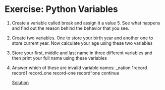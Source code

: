 # Exercise: Python Variables
1. Create a variable called break and assign it a value 5. See what happens and find out the reason behind the behavior that you see.

2. Create two variables. One to store your birth year and another one to store current year. Now calculate your age using these two variables

3. Store your first, middle and last name in three different variables and then print your full name using these variables

4. Answer which of these are invalid variable names: _nation 1record record1 record_one record-one record^one continue

   [Solution](https://github.com/anjujayapal/python_programming/blob/main/Basics/variables/variables.py)
